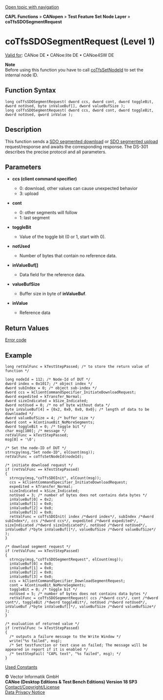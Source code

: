 [Open topic with navigation](../../../../../../CANoeDEFamily.htm#Topics/CAPLFunctions/CANopen/NodeLayerTFS/Functions/CAPLfunctionCoTfsSdoSegmentRequest.md)

**CAPL Functions** » **CANopen** » **Test Feature Set Node Layer** » **coTfsSDOSegmentRequest**

# coTfsSDOSegmentRequest (Level 1)

[Valid for](../../../../Shared/FeatureAvailability.md): CANoe DE • CANoe:lite DE • CANoe4SW DE

**Note**  
Before using this function you have to call [coTfsSetNodeId](CAPLfunctionCoTfsSetNodeId.md) to set the internal node ID.

## Function Syntax

```plaintext
long coTfsSDOSegmentRequest( dword ccs, dword cont, dword toggleBit, dword notUsed, byte inValueBuf[], dword valueBufSize );
long coTfsSDOSegmentRequest( dword ccs, dword cont, dword toggleBit, dword notUsed, qword inValue );
```

## Description

This function sends a [SDO segmented download](../../../../CANoeCANalyzer/CANopen/TfsNodelayer/SDO/SegSDODownload.md) or [SDO segmented upload](../../../../CANoeCANalyzer/CANopen/TfsNodelayer/SDO/SegSdoUpload.md) request/response and awaits the corresponding response. The DS-301 describes the precise protocol and all parameters.

## Parameters

- **ccs (client command specifier)**
  - 0: download, other values can cause unexpected behavior
  - 3: upload

- **cont**
  - 0: other segments will follow
  - 1: last segment

- **toggleBit**
  - Value of the toggle bit (0 or 1, start with 0).

- **notUsed**
  - Number of bytes that contain no reference data.

- **inValueBuf[]**
  - Data field for the reference data.

- **valueBufSize**
  - Buffer size in byte of **inValueBuf**.

- **inValue**
  - Reference data

## Return Values

[Error code](../CAPLfunctionsCANopenNLTFSErrorCodes.md)

## Example

```plaintext
long retValFunc = kTestStepPassed; /* to store the return value of function */

long nodeId = 112; /* Node-Id of DUT */
dword index = 0x1017; /* object index */
dword subIndex = 0; /* object sub-index */
dword ccs = kClientCommandSpecifier_InitiateDownloadRequest;
dword expedited = kTransfer_Normal;
dword sizeIndicated = kSize_Indicated;
dword notUsed = 0; /* no of byte without data */
byte inValueBuf[4] = {0x2, 0x0, 0x0, 0x0}; /* length of data to be downloaded */
dword valueBufSize = 4; /* buffer size */
dword cont = kContinueBit_NoMoreSegments;
dword toggleBit = 0; /* toggle bit */
char msg[100]; /* message */
retValFunc = kTestStepPassed;
msg[0] = '\0';

/* Set the node-ID of DUT */
strncpy(msg,"Set node-ID", elCount(msg));
retValFunc = coTfsSetNodeId(nodeId);

/* initiate download request */
if (retValFunc == kTestStepPassed)
{
  strncpy(msg,"coTfsSDOInit", elCount(msg));
  ccs = kClientCommandSpecifier_InitiateDownloadRequest;
  expedited = kTransfer_Normal;
  sizeIndicated = kSize_Indicated;
  notUsed = 3; /* number of bytes does not contains data bytes */
  inValueBuf[0] = 0x2;
  inValueBuf[1] = 0x0;
  inValueBuf[2] = 0x0;
  inValueBuf[3] = 0x0;
  retValFunc = coTfsSDOInit( index /*dword index*/, subIndex /*dword subIndex*/, ccs /*dword ccs*/, expedited /*dword expedited*/, sizeIndicated /*dword sizeIndicated*/, notUsed /*dword notUsed*/, inValueBuf /*byte inValueBuf[]*/, valueBufSize /*dword valueBufSize*/ );
}

/* download segment request */
if (retValFunc == kTestStepPassed)
{
  strncpy(msg,"coTfsSDOSegmentRequest", elCount(msg));
  inValueBuf[0] = 0x0;
  inValueBuf[1] = 0x0;
  inValueBuf[2] = 0x0;
  inValueBuf[3] = 0x0;
  ccs = kClientCommandSpecifier_DownloadSegmentRequest;
  cont = kContinueBit_NoMoreSegments;
  toggleBit = 0; /* toggle bit */
  notUsed = 5; /* number of bytes does not contains data bytes */
  retValFunc = coTfsSDOSegmentRequest( ccs /*dword ccs*/, cont /*dword cont*/, toggleBit /*dword toggleBit*/, notUsed /*dword notUsed*/, inValueBuf /*byte inValueBuf[]*/, valueBufSize /*dword valueBufSize*/ );
}

/* evaluation of returned value */
if (retValFunc != kTestStepPassed)
{
  /* outputs a failure message to the Write Window */
  write("%s failed", msg);
  /* Set testfunction or test case as failed; The message will be appeared in report if it is enabled */
  /* testStepFail( "CAPL text", "%s failed", msg); */
}
```

[Used Constants](../CAPLfunctionsCANopenNLTFSExampleConstants.md)

© Vector Informatik GmbH  
**CANoe (Desktop Editions & Test Bench Editions) Version 18 SP3**  
[Contact/Copyright/License](../../../../Shared/ContactCopyrightLicense.md)  
[Data Privacy Notice](https://www.vector.com/int/en/company/get-info/privacy-policy/)